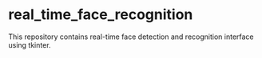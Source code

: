 # real_time_face_recognition
This repository contains real-time face detection and recognition interface using tkinter.
